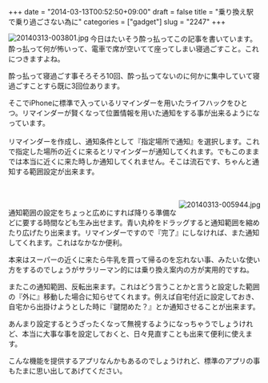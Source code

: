 +++
date = "2014-03-13T00:52:50+09:00"
draft = false
title = "乗り換え駅で乗り過ごさない為に"
categories = ["gadget"]
slug = "2247"
+++

<a href="/images/2014/03/20140313-003801.jpg"><img src="/images/2014/03/20140313-003801.jpg" alt="20140313-003801.jpg" class="alignnone size-full" align="left"/></a>今日はたいそう酔っ払ってこの記事を書いています。
酔っ払って何が怖いって、電車で席が空いてて座ってしまい寝過ごすこと。これにつきますよね。

酔っ払って寝過ごす事そろそろ10回、酔っ払ってないのに何かに集中していて寝過ごすことすら既に3回位あります。

そこでiPhoneに標準で入っているリマインダーを用いたライフハックをひとつ。リマインダーが賢くなって位置情報を用いた通知をする事が出来るようになっています。
<br /><br />
リマインダーを作成し、通知条件として『指定場所で通知』を選択します。これで指定した場所の近くに来るとリマインダーが通知してくれます。でもこのままでは本当に近くに来た時しか通知してくれません。そこは流石です、ちゃんと通知する範囲設定が出来ます。

<br /><br /><a href="/images/2014/03/20140313-005944.jpg"><img src="/images/2014/03/20140313-005944.jpg" alt="20140313-005944.jpg" class="alignnone size-full" align="right"/></a>

通知範囲の設定をちょっと広めにすれば降りる準備などに要する時間なども生み出せます。青い丸枠をドラッグすると通知範囲を縮めたり広げたり出来ます。リマインダーですので『完了』にしなければ、また通知してくれます。これはなかなか便利。

本来はスーパーの近くに来たら牛乳を買って帰るのを忘れない事、みたいな使い方をするのでしょうがサラリーマン的には乗り換え案内の方が実用的ですね。

またこの通知範囲、反転出来ます。これはどう言うことかと言うと設定した範囲の『外に』移動した場合に知らせてくれます。例えば自宅付近に設定しておき、自宅から出掛けようとした時に『鍵閉めた？』とか通知させることが出来ます。

あんまり設定するとうざったくなって無視するようになっちゃうでしょうけれど、本当に大事な事を設定しておくと、日々見直すことも出来て便利に使えます。

こんな機能を提供するアプリなんかもあるのでしょうけれど、標準のアプリの事もたまに思い出してあげてください。<br /><br />
